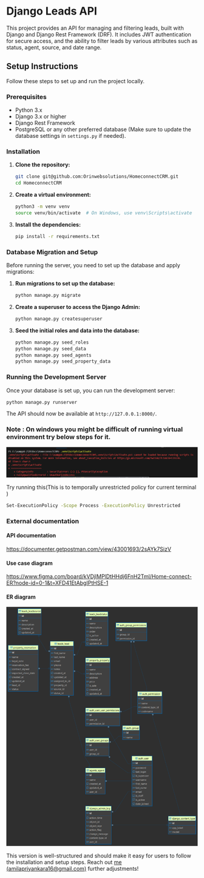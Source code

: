 # Django Leads API

This project provides an API for managing and filtering leads, built with Django and Django Rest Framework (DRF). It includes JWT authentication for secure access, and the ability to filter leads by various attributes such as status, agent, source, and date range.

## Setup Instructions

Follow these steps to set up and run the project locally.

### Prerequisites

- Python 3.x
- Django 3.x or higher
- Django Rest Framework
- PostgreSQL or any other preferred database (Make sure to update the database settings in `settings.py` if needed).

### Installation

1. **Clone the repository:**

   ```bash
   git clone git@github.com:Orinwebsolutions/HomeconnectCRM.git
   cd HomeconnectCRM
   ```

2. **Create a virtual environment:**

   ```bash
   python3 -m venv venv
   source venv/bin/activate  # On Windows, use venv\Scripts\activate
   ```

3. **Install the dependencies:**

   ```bash
   pip install -r requirements.txt
   ```

### Database Migration and Setup

Before running the server, you need to set up the database and apply migrations:

1. **Run migrations to set up the database:**

   ```bash
   python manage.py migrate
   ```

2. **Create a superuser to access the Django Admin:**

   ```bash
   python manage.py createsuperuser
   ```

3. **Seed the initial roles and data into the database:**

   ```bash
   python manage.py seed_roles
   python manage.py seed_data
   python manage.py seed_agents
   python manage.py seed_property_data
   ```

### Running the Development Server

Once your database is set up, you can run the development server:

```bash
python manage.py runserver
```

The API should now be available at `http://127.0.0.1:8000/`.


### Note : On windows you might be difficult of running virtual environment try below steps for it.
![alt text](https://github.com/Orinwebsolutions/HomeconnectCRM/blob/main/windows-error.png?raw=true)

Try running this(This is to temporally unrestricted policy for current terminal )
```bash
Set-ExecutionPolicy -Scope Process -ExecutionPolicy Unrestricted
```
### External documentation

#### API documentation

https://documenter.getpostman.com/view/43001693/2sAYk7SizV

#### Use case diagram

https://www.figma.com/board/kVDjlMPlDtHHdj6FnH2Tml/Home-connect-ER?node-id=0-1&t=XFD41EtAbgIPtHSE-1

#### ER diagram

![alt text](https://github.com/Orinwebsolutions/HomeconnectCRM/blob/main/Home-connect-ER.png?raw=true)


This version is well-structured and should make it easy for users to follow the installation and setup steps. Reach out [me (amilapriyankara16@gmail.com)](mailto:(amilapriyankara16@gmail.com))  further adjustments!